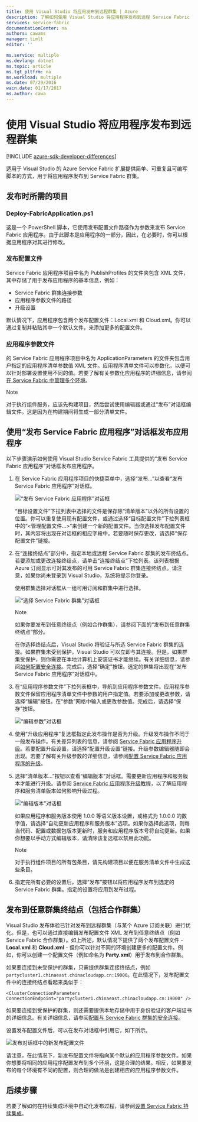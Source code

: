 ```yaml
---
title: 使用 Visual Studio 将应用发布到远程群集 | Azure
description: 了解如何使用 Visual Studio 将应用程序发布到远程 Service Fabric 群集。
services: service-fabric
documentationCenter: na
authors: cawams
manager: timlt
editor: ''

ms.service: multiple
ms.devlang: dotnet
ms.topic: article
ms.tgt_pltfrm: na
ms.workload: multiple
ms.date: 07/29/2016
wacn.date: 01/17/2017
ms.author: cawa
---
```


# 使用 Visual Studio 将应用程序发布到远程群集

[!INCLUDE [azure-sdk-developer-differences](../../includes/azure-sdk-developer-differences.md)]

适用于 Visual Studio 的 Azure Service Fabric 扩展提供简单、可重复且可编写脚本的方式，用于将应用程序发布到 Service Fabric 群集。

## 发布时所需的项目

### Deploy-FabricApplication.ps1

这是一个 PowerShell 脚本，它使用发布配置文件路径作为参数来发布 Service Fabric 应用程序。由于此脚本是应用程序的一部分，因此，在必要时，你可以根据应用程序对其进行修改。

### 发布配置文件

Service Fabric 应用程序项目中名为 PublishProfiles 的文件夹包含 XML 文件，其中存储了用于发布应用程序的基本信息，例如：

- Service Fabric 群集连接参数
- 应用程序参数文件的路径
- 升级设置

默认情况下，应用程序包含两个发布配置文件：Local.xml 和 Cloud.xml。你可以通过复制并粘贴其中一个默认文件，来添加更多的配置文件。

### 应用程序参数文件

的 Service Fabric 应用程序项目中名为 ApplicationParameters 的文件夹包含用户指定的应用程序清单参数值 XML 文件。应用程序清单文件可以参数化，以便可以针对部署设置使用不同的值。若要了解有关参数化应用程序的详细信息，请参阅[在 Service Fabric 中管理多个环境](./service-fabric-manage-multiple-environment-app-configuration.md)。

>[!NOTE]
> 对于执行组件服务，应该先构建项目，然后尝试使用编辑器或通过“发布”对话框编辑文件。这是因为在构建期间将生成一部分清单文件。

## 使用“发布 Service Fabric 应用程序”对话框发布应用程序

以下步骤演示如何使用 Visual Studio Service Fabric 工具提供的“发布 Service Fabric 应用程序”对话框发布应用程序。

1. 在 Service Fabric 应用程序项目的快捷菜单中，选择“发布...”以查看“发布 Service Fabric 应用程序”对话框。

    ![“发布 Service Fabric 应用程序”对话框][0]

    “目标设置文件”下拉列表中选择的文件是保存除“清单版本”以外的所有设置的位置。你可以重复使用现有配置文件，或通过选择“目标配置文件”下拉列表框中的“<管理配置文件...>”来创建一个新的配置文件。当你选择发布配置文件时，其内容将出现在对话框的相应字段中。若要随时保存更改，请选择“保存配置文件”链接。

2. 在“连接终结点”部分中，指定本地或远程 Service Fabric 群集的发布终结点。若要添加或更改连接终结点，请单击“连接终结点”下拉列表。该列表根据 Azure 订阅显示可对其发布的可用 Service Fabric 群集连接终结点。请注意，如果你尚未登录到 Visual Studio，系统将提示你登录。

    使用群集选择对话框从一组可用订阅和群集中进行选择。

    ![“选择 Service Fabric 群集”对话框][1]

    >[!NOTE]
    > 如果你要发布到任意终结点（例如合作群集），请参阅下面的“发布到任意群集终结点”部分。

    在你选择终结点后，Visual Studio 将验证与所选 Service Fabric 群集的连接。如果群集未受到保护，Visual Studio 可以立即与其连接。但是，如果群集受保护，则你需要在本地计算机上安装证书才能继续。有关详细信息，请参阅[如何配置安全连接](./service-fabric-visualstudio-configure-secure-connections.md)。完成后，选择“确定”按钮。选定的群集将出现在“发布 Service Fabric 应用程序”对话框中。

3. 在“应用程序参数文件”下拉列表框中，导航到应用程序参数文件。应用程序参数文件保留应用程序清单文件中参数的用户指定值。若要添加或更改参数，请选择“编辑”按钮。在“参数”网格中输入或更改参数值。完成后，请选择“保存”按钮。

    ![“编辑参数”对话框][2]

4. 使用“升级应用程序”复选框指定此发布操作是否为升级。升级发布操作不同于一般发布操作。有关差异列表的信息，请参阅 [Service Fabric 应用程序升级](./service-fabric-application-upgrade.md)。若要配置升级设置，请选择“配置升级设置”链接。升级参数编辑器随即会出现。若要了解有关升级参数的详细信息，请参阅[配置 Service Fabric 应用程序的升级](./service-fabric-visualstudio-configure-upgrade.md)。

5. 选择“清单版本...”按钮以查看“编辑版本”对话框。需要更新应用程序和服务版本才能进行升级。请参阅 [Service Fabric 应用程序升级教程](./service-fabric-application-upgrade-tutorial.md)，以了解应用程序和服务清单版本如何影响升级过程。

    ![“编辑版本”对话框][3]

    如果应用程序和服务版本使用 1.0.0 等语义版本设置，或格式为 1.0.0.0 的数字值，请选择“自动更新应用程序和服务版本”选项。如果你选择此选项，则每当代码、配置或数据包版本更新时，服务和应用程序版本号将自动更新。如果你想要以手动方式编辑版本，请清除该复选框以禁用此功能。

    >[!NOTE]
    > 对于执行组件项目的所有包条目，请先构建项目以便在服务清单文件中生成这些条目。

6. 指定完所有必要的设置后，选择“发布”按钮以将应用程序发布到选定的 Service Fabric 群集。指定的设置将应用到发布过程。

## 发布到任意群集终结点（包括合作群集）

Visual Studio 发布体验已针对发布到远程群集（与某个 Azure 订阅关联）进行优化。但是，也可以通过直接编辑发布配置文件 XML 发布到任意终结点（例如 Service Fabric 合作群集）。如上所述，默认情况下提供了两个发布配置文件 - **Local.xml** 和 **Cloud.xml** - 但你可以针对不同的环境创建更多的配置文件。例如，你可以创建一个配置文件（例如命名为 **Party.xml**）用于发布到合作群集。

如果要连接到未受保护的群集，只需提供群集连接终结点，例如 `partycluster1.chinaeast.chinacloudapp.cn:19000`。在此情况下，发布配置文件中的连接终结点看起来类似于：

```
<ClusterConnectionParameters ConnectionEndpoint="partycluster1.chinaeast.chinacloudapp.cn:19000" />
```

  如果要连接到受保护的群集，则还需要提供本地存储中用于身份验证的客户端证书的详细信息。有关详细信息，请参阅[配置与 Service Fabric 群集的安全连接](./service-fabric-visualstudio-configure-secure-connections.md)。

  设置发布配置文件后，可以在发布对话框中引用它，如下所示。

  ![发布对话框中的新发布配置文件][4]

  请注意，在此情况下，新发布配置文件将指向某个默认的应用程序参数文件。如果你想要将相同的应用程序配置发布到多个环境，这是合理的结果。相反，如果要发布的每个环境有不同的配置，则合理的做法是创建相应的应用程序参数文件。

## 后续步骤

若要了解如何在持续集成环境中自动化发布过程，请参阅[设置 Service Fabric 持续集成](./service-fabric-set-up-continuous-integration.md)。

[0]: ./media/service-fabric-publish-app-remote-cluster/PublishDialog.png
[1]: ./media/service-fabric-publish-app-remote-cluster/SelectCluster.png
[2]: ./media/service-fabric-publish-app-remote-cluster/EditParams.png
[3]: ./media/service-fabric-publish-app-remote-cluster/EditVersions.png
[4]: ./media/service-fabric-publish-app-remote-cluster/publish-to-party-cluster.png

<!---HONumber=Mooncake_Quality_Review_0117_2017-->